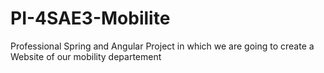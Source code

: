 # PI-4SAE3-Mobilite
Professional Spring and Angular  Project  in which we are going to create a Website of our mobility departement
